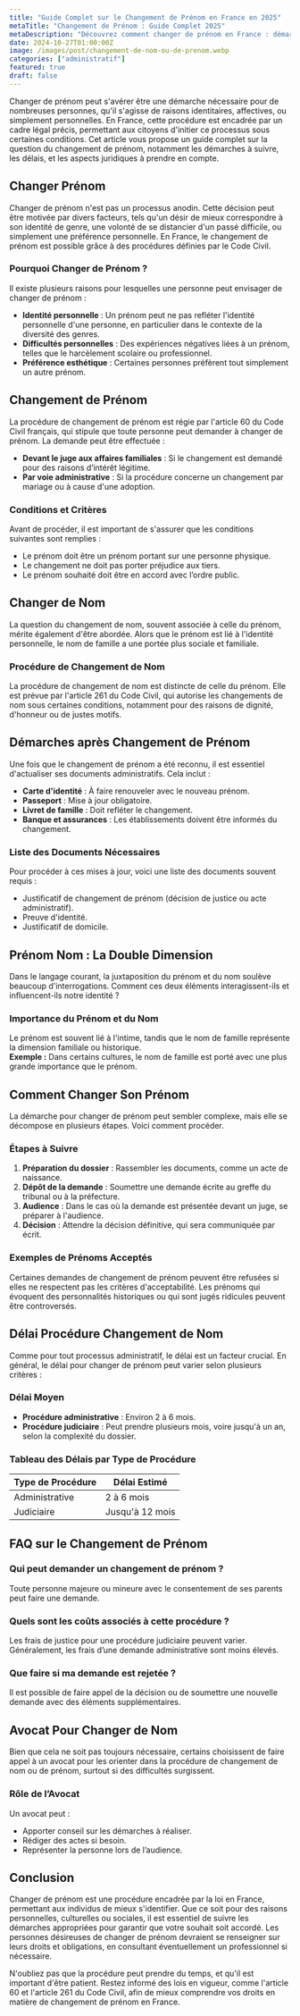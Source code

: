 ```yaml
---
title: "Guide Complet sur le Changement de Prénom en France en 2025"
metaTitle: "Changement de Prénom : Guide Complet 2025"
metaDescription: "Découvrez comment changer de prénom en France : démarches, lois et conseils pratiques."
date: 2024-10-27T01:00:00Z
image: /images/post/changement-de-nom-ou-de-prenom.webp
categories: ["administratif"]
featured: true
draft: false
---
```


Changer de prénom peut s'avérer être une démarche nécessaire pour de nombreuses personnes, qu'il s'agisse de raisons identitaires, affectives, ou simplement personnelles. En France, cette procédure est encadrée par un cadre légal précis, permettant aux citoyens d'initier ce processus sous certaines conditions. Cet article vous propose un guide complet sur la question du changement de prénom, notamment les démarches à suivre, les délais, et les aspects juridiques à prendre en compte.

## Changer Prénom

Changer de prénom n'est pas un processus anodin. Cette décision peut être motivée par divers facteurs, tels qu'un désir de mieux correspondre à son identité de genre, une volonté de se distancier d'un passé difficile, ou simplement une préférence personnelle. En France, le changement de prénom est possible grâce à des procédures définies par le Code Civil.

### Pourquoi Changer de Prénom ?

Il existe plusieurs raisons pour lesquelles une personne peut envisager de changer de prénom :
- **Identité personnelle** : Un prénom peut ne pas refléter l'identité personnelle d'une personne, en particulier dans le contexte de la diversité des genres.
- **Difficultés personnelles** : Des expériences négatives liées à un prénom, telles que le harcèlement scolaire ou professionnel.
- **Préférence esthétique** : Certaines personnes préfèrent tout simplement un autre prénom.

## Changement de Prénom

La procédure de changement de prénom est régie par l'article 60 du Code Civil français, qui stipule que toute personne peut demander à changer de prénom. La demande peut être effectuée :

- **Devant le juge aux affaires familiales** : Si le changement est demandé pour des raisons d’intérêt légitime.
- **Par voie administrative** : Si la procédure concerne un changement par mariage ou à cause d'une adoption.

### Conditions et Critères

Avant de procéder, il est important de s'assurer que les conditions suivantes sont remplies :
- Le prénom doit être un prénom portant sur une personne physique.
- Le changement ne doit pas porter préjudice aux tiers.
- Le prénom souhaité doit être en accord avec l’ordre public.

## Changer de Nom

La question du changement de nom, souvent associée à celle du prénom, mérite également d'être abordée. Alors que le prénom est lié à l'identité personnelle, le nom de famille a une portée plus sociale et familiale.

### Procédure de Changement de Nom

La procédure de changement de nom est distincte de celle du prénom. Elle est prévue par l'article 261 du Code Civil, qui autorise les changements de nom sous certaines conditions, notamment pour des raisons de dignité, d'honneur ou de justes motifs.

## Démarches après Changement de Prénom

Une fois que le changement de prénom a été reconnu, il est essentiel d'actualiser ses documents administratifs. Cela inclut :

- **Carte d'identité** : À faire renouveler avec le nouveau prénom.
- **Passeport** : Mise à jour obligatoire.
- **Livret de famille** : Doit refléter le changement.
- **Banque et assurances** : Les établissements doivent être informés du changement.

### Liste des Documents Nécessaires

Pour procéder à ces mises à jour, voici une liste des documents souvent requis :

- Justificatif de changement de prénom (décision de justice ou acte administratif).
- Preuve d'identité.
- Justificatif de domicile.
  
## Prénom Nom : La Double Dimension

Dans le langage courant, la juxtaposition du prénom et du nom soulève beaucoup d'interrogations. Comment ces deux éléments interagissent-ils et influencent-ils notre identité ?

### Importance du Prénom et du Nom

Le prénom est souvent lié à l'intime, tandis que le nom de famille représente la dimension familiale ou historique.  
**Exemple :** Dans certains cultures, le nom de famille est porté avec une plus grande importance que le prénom.

## Comment Changer Son Prénom

La démarche pour changer de prénom peut sembler complexe, mais elle se décompose en plusieurs étapes. Voici comment procéder.

### Étapes à Suivre

1. **Préparation du dossier** : Rassembler les documents, comme un acte de naissance.
2. **Dépôt de la demande** : Soumettre une demande écrite au greffe du tribunal ou à la préfecture.
3. **Audience** : Dans le cas où la demande est présentée devant un juge, se préparer à l'audience.
4. **Décision** : Attendre la décision définitive, qui sera communiquée par écrit.

### Exemples de Prénoms Acceptés

Certaines demandes de changement de prénom peuvent être refusées si elles ne respectent pas les critères d'acceptabilité. Les prénoms qui évoquent des personnalités historiques ou qui sont jugés ridicules peuvent être controversés.

## Délai Procédure Changement de Nom

Comme pour tout processus administratif, le délai est un facteur crucial. En général, le délai pour changer de prénom peut varier selon plusieurs critères :

### Délai Moyen

- **Procédure administrative** : Environ 2 à 6 mois.
- **Procédure judiciaire** : Peut prendre plusieurs mois, voire jusqu'à un an, selon la complexité du dossier.

### Tableau des Délais par Type de Procédure

| Type de Procédure     | Délai Estimé          |
|-----------------------|-----------------------|
| Administrative        | 2 à 6 mois            |
| Judiciaire            | Jusqu'à 12 mois       |

## FAQ sur le Changement de Prénom

### Qui peut demander un changement de prénom ?

Toute personne majeure ou mineure avec le consentement de ses parents peut faire une demande.

### Quels sont les coûts associés à cette procédure ?

Les frais de justice pour une procédure judiciaire peuvent varier. Généralement, les frais d’une demande administrative sont moins élevés.

### Que faire si ma demande est rejetée ?

Il est possible de faire appel de la décision ou de soumettre une nouvelle demande avec des éléments supplémentaires.

## Avocat Pour Changer de Nom

Bien que cela ne soit pas toujours nécessaire, certains choisissent de faire appel à un avocat pour les orienter dans la procédure de changement de nom ou de prénom, surtout si des difficultés surgissent. 

### Rôle de l’Avocat

Un avocat peut :
- Apporter conseil sur les démarches à réaliser.
- Rédiger des actes si besoin.
- Représenter la personne lors de l’audience.

## Conclusion

Changer de prénom est une procédure encadrée par la loi en France, permettant aux individus de mieux s'identifier. Que ce soit pour des raisons personnelles, culturelles ou sociales, il est essentiel de suivre les démarches appropriées pour garantir que votre souhait soit accordé. Les personnes désireuses de changer de prénom devraient se renseigner sur leurs droits et obligations, en consultant éventuellement un professionnel si nécessaire.

N'oubliez pas que la procédure peut prendre du temps, et qu'il est important d'être patient. Restez informé des lois en vigueur, comme l'article 60 et l'article 261 du Code Civil, afin de mieux comprendre vos droits en matière de changement de prénom en France.
